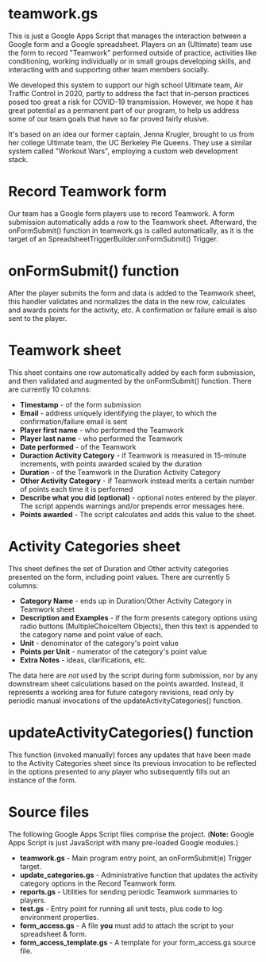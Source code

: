 # teamwork.gs
This is just a Google Apps Script that manages the interaction between a Google form
and a Google spreadsheet.  Players on an (Ultimate) team use the form to record
"Teamwork" performed outside of practice, activities like conditioning,
working individually or in small groups developing skills, and interacting with
and supporting other team members socially.

We developed this system to support our high school Ultimate team,
Air Traffic Control in 2020, partly to address the fact that in-person practices
posed too great a risk for COVID-19 transmission.  However, we hope it has
great potential as a permanent part of our program, to help us address some of 
our team goals that have so far proved fairly elusive.

It's based on an idea our former captain, Jenna Krugler, brought to us from
her college Ultimate team, the UC Berkeley Pie Queens.  They use a similar
system called "Workout Wars", employing a custom web development stack. 

# Record Teamwork form
Our team has a Google form players use to record Teamwork.  A form submission 
automatically adds a row to the Teamwork sheet.  Afterward, the onFormSubmit()
function in teamwork.gs is called automatically, as it is the target of an
SpreadsheetTriggerBuilder.onFormSubmit() Trigger.  

# onFormSubmit() function
After the player submits the form and data is added to the Teamwork sheet,
this handler validates and normalizes the data in the new row, calculates
and awards points for the activity, etc.
A confirmation or failure email is also sent to the player.

# Teamwork sheet
This sheet contains one row automatically added by each form submission,
and then validated and augmented by the onFormSubmit() function.
There are currently 10 columns:
* **Timestamp** - of the form submission
* **Email** - address uniquely identifying the player, to which the confirmation/failure email is sent
* **Player first name** - who performed the Teamwork
* **Player last name** - who performed the Teamwork
* **Date performed** - of the Teamwork
* **Duraction Activity Category** - if Teamwork is measured in 15-minute increments,
with points awarded scaled by the duration
* **Duration** - of the Teamwork in the Duration Activity Category
* **Other Activity Category** - if Teamwork instead merits a certain number of points
each time it is performed
* **Describe what you did (optional)** - optional notes entered by the player.
The script appends warnings and/or prepends error messages here.
* **Points awarded** - The script calculates and adds this value to the sheet.

# Activity Categories sheet
This sheet defines the set of Duration and Other activity categories presented
on the form, including point values.
There are currently 5 columns:
* **Category Name** - ends up in Duration/Other Activity Category in Teamwork sheet
* **Description and Examples** - if the form presents category options using
radio buttons (MultipleChoiceItem Objects), then this text is appended to the
category name and point value of each.
* **Unit** - denominator of the category's point value
* **Points per Unit** - numerator of the category's point value
* **Extra Notes** - ideas, clarifications, etc.

The data here are _not_ used by the script during form submission,
nor by any downstream sheet calculations based on the points awarded.
Instead, it represents a working area for future category revisions,
read only by periodic manual invocations of the updateActivityCategories()
function.

# updateActivityCategories() function
This function (invoked manually) forces any updates that have been made
to the Activity Categories sheet since its previous invocation
to be reflected in the options presented to any player who subsequently 
fills out an instance of the form.

# Source files
The following Google Apps Script files comprise the project.
(**Note:** Google Apps Script is just JavaScript with many pre-loaded Google modules.)
* **teamwork.gs** - Main program entry point, an onFormSubmit(e) Trigger target.
* **update_categories.gs** - Administrative function that updates the activity category options 
in the Record Teamwork form.
* **reports.gs** - Utilities for sending periodic Teamwork summaries to players.
* **test.gs** - Entry point for running all unit tests, plus code to log environment properties.
* **form_access.gs** - A file **you** must add to attach the script to your spreadsheet & form.
* **form_access_template.gs** - A template for your form_access.gs source file.
